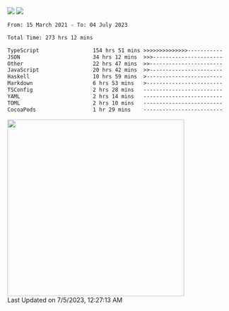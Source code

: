 <div>
  <img src="https://github-readme-stats.vercel.app/api?username=naporin0624&count_private=true&show_icons=true" />
  <img src="https://github-readme-stats.vercel.app/api/top-langs/?username=naporin0624&layout=compact&hide=css" />
  <!--START_SECTION:waka-->

```txt
From: 15 March 2021 - To: 04 July 2023

Total Time: 273 hrs 12 mins

TypeScript                 154 hrs 51 mins >>>>>>>>>>>>>>-----------   56.68 %
JSON                       34 hrs 12 mins  >>>----------------------   12.52 %
Other                      22 hrs 47 mins  >>-----------------------   08.34 %
JavaScript                 20 hrs 42 mins  >>-----------------------   07.58 %
Haskell                    10 hrs 59 mins  >------------------------   04.02 %
Markdown                   6 hrs 53 mins   >------------------------   02.52 %
TSConfig                   2 hrs 28 mins   -------------------------   00.91 %
YAML                       2 hrs 14 mins   -------------------------   00.82 %
TOML                       2 hrs 10 mins   -------------------------   00.80 %
CocoaPods                  1 hr 29 mins    -------------------------   00.55 %
```

<!--END_SECTION:waka-->
  
  <!--START_SECTION:lapras-card-->
<a href="https://lapras.com/public/CDQE7TF" target="_blank" rel="noopener noreferrer"><img src="https://lapras-card-generator.vercel.app/api/svg?e=3.68&b=3.48&i=3.51&b1=%23232323&b2=%236d6d6d&i1=%23212121&i2=%23818181&l=ja" width="400" ></a>  
Last Updated on 7/5/2023, 12:27:13 AM
<!--END_SECTION:lapras-card-->
</div>
